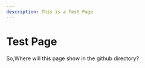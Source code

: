 ```yaml
---
description: This is a Test Page
---
```


# Test Page

So,Where will this page show in the github directory?

